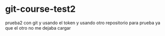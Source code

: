 # git-course-test2
prueba2 con git y usando el token y usando otro repositorio para prueba ya que el otro no me dejaba cargar
